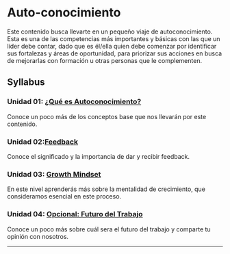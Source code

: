 # Auto-conocimiento

Este contenido busca llevarte en un pequeño viaje de autoconocimiento. Esta es
una de las competencias más importantes y básicas con las que un líder debe
contar, dado que es él/ella quien debe comenzar por identificar sus fortalezas
y áreas de oportunidad, para priorizar sus acciones en busca de mejorarlas con
formación u otras personas que le complementen.

## Syllabus

### Unidad 01: [¿Qué es Autoconocimiento?](01-autoconocimiento)

Conoce un poco más de los conceptos base que nos llevarán por este contenido.

### Unidad 02:[Feedback](02-feedback)

Conoce el significado y la importancia de dar y recibir feedback.

### Unidad 03: [Growth Mindset](03-growth-mindset)

En este nivel aprenderás más sobre la mentalidad de crecimiento, que
consideramos esencial en este proceso.

### Unidad 04: [Opcional: Futuro del Trabajo](04-futuro-trabajo)

Conoce un poco más sobre cuál sera el futuro del trabajo y comparte tu
opinión con nosotros.

***
